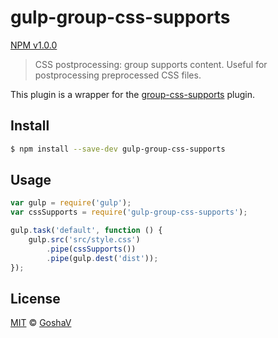 # gulp-group-css-supports

[NPM v1.0.0](https://www.npmjs.com/package/gulp-group-css-supports)

> CSS postprocessing: group supports content. Useful for postprocessing preprocessed CSS files.

This plugin is a wrapper for the [group-css-supports](https://github.com/rozaverta/group-css-supports) plugin.

## Install

```bash
$ npm install --save-dev gulp-group-css-supports
```

## Usage

```js
var gulp = require('gulp');
var cssSupports = require('gulp-group-css-supports');

gulp.task('default', function () {
	gulp.src('src/style.css')
		.pipe(cssSupports())
		.pipe(gulp.dest('dist'));
});
```

## License

[MIT](http://opensource.org/licenses/MIT) © [GoshaV](https://github.com/rozaverta)
